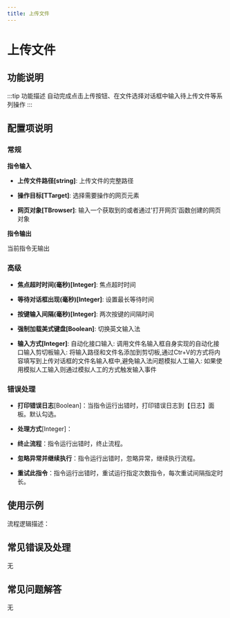```yaml
---
title: 上传文件
---
```


# 上传文件

## 功能说明

:::tip 功能描述
自动完成点击上传按钮、在文件选择对话框中输入待上传文件等系列操作
:::

## 配置项说明

### 常规

**指令输入**

- **上传文件路径[string]**: 上传文件的完整路径

- **操作目标[TTarget]**: 选择需要操作的网页元素

- **网页对象[TBrowser]**: 输入一个获取到的或者通过'打开网页'函数创建的网页对象


**指令输出**

当前指令无输出

### 高级

- **焦点超时时间(毫秒)[Integer]**: 焦点超时时间

- **等待对话框出现(毫秒)[Integer]**: 设置最长等待时间

- **按键输入间隔(毫秒)[Integer]**: 两次按键的间隔时间

- **强制加载美式键盘[Boolean]**: 切换英文输入法

- **输入方式[Integer]**: 自动化接口输入: 调用文件名输入框自身实现的自动化接口输入剪切板输入: 将输入路径和文件名添加到剪切板,通过Ctr+V的方式将内容填写到上传对话框的文件名输入框中,避免输入法问题模拟人工输入: 如果使用模拟人工输入则通过模拟人工的方式触发输入事件

### 错误处理

- **打印错误日志**[Boolean]：当指令运行出错时，打印错误日志到【日志】面板。默认勾选。

- **处理方式**[Integer]：

 - **终止流程**：指令运行出错时，终止流程。

 - **忽略异常并继续执行**：指令运行出错时，忽略异常，继续执行流程。

 - **重试此指令**：指令运行出错时，重试运行指定次数指令，每次重试间隔指定时长。

## 使用示例

流程逻辑描述：

## 常见错误及处理

无

## 常见问题解答

无

